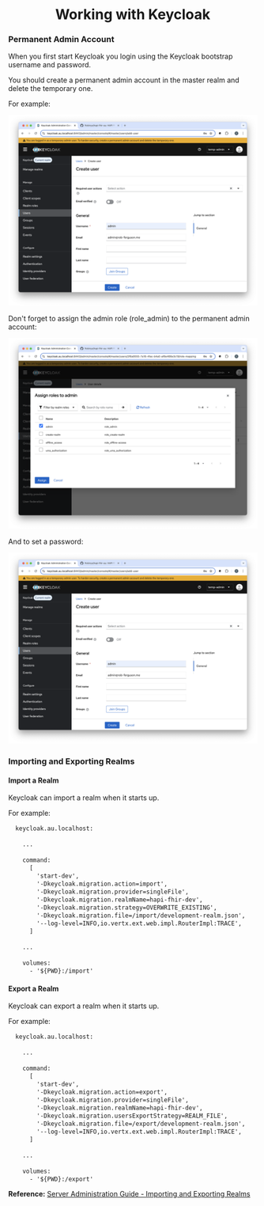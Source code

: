 <h1 align="center">Working with Keycloak</h1>

### Permanent Admin Account

When you first start Keycloak you login using the Keycloak bootstrap username and password.

You should create a permanent admin account in the master realm and delete the temporary one.

For example:

<p align="center">
  <img src="./keycloak-create-admin-user.png" alt="Create Admin user"/>
</p>

Don't forget to assign the admin role (role_admin) to the permanent admin account:

<p align="center">
  <img src="./keycloak-assign-role-to-admin.png" alt="Assign role to Admin user"/>
</p>

And to set a password:

<p align="center">
  <img src="./keycloak-create-admin-user.png" alt="Create Admin User"/>
</p>

### Importing and Exporting Realms

#### Import a Realm

Keycloak can import a realm when it starts up.

For example:

```
  keycloak.au.localhost:

    ...
    
    command:
      [
        'start-dev',
        '-Dkeycloak.migration.action=import',
        '-Dkeycloak.migration.provider=singleFile',
        '-Dkeycloak.migration.realmName=hapi-fhir-dev',
        '-Dkeycloak.migration.strategy=OVERWRITE_EXISTING',
        '-Dkeycloak.migration.file=/import/development-realm.json',
        '--log-level=INFO,io.vertx.ext.web.impl.RouterImpl:TRACE',
      ]
      
    ...
      
    volumes:
      - '${PWD}:/import'
```

#### Export a Realm

Keycloak can export a realm when it starts up.

For example:

```
  keycloak.au.localhost:

    ...
    
    command:
      [
        'start-dev',
        '-Dkeycloak.migration.action=export',
        '-Dkeycloak.migration.provider=singleFile',
        '-Dkeycloak.migration.realmName=hapi-fhir-dev',
        '-Dkeycloak.migration.usersExportStrategy=REALM_FILE',
        '-Dkeycloak.migration.file=/export/development-realm.json',
        '--log-level=INFO,io.vertx.ext.web.impl.RouterImpl:TRACE',
      ]
      
    ...
      
    volumes:
      - '${PWD}:/export'
```

**Reference:** [Server Administration Guide - Importing and Exporting Realms](https://www.keycloak.org/server/importExport)
